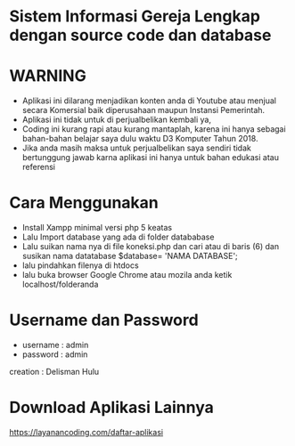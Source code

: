 # Sistem Informasi Gereja Lengkap dengan source code dan database


# WARNING

- Aplikasi ini dilarang menjadikan konten anda di Youtube atau menjual secara  Komersial baik diperusahaan maupun Instansi Pemerintah.
- Aplikasi ini tidak untuk di perjualbelikan kembali ya,
- Coding ini kurang rapi atau kurang mantaplah, karena ini hanya sebagai bahan-bahan belajar saya dulu waktu D3 Komputer Tahun 2018.  
- Jika anda masih maksa untuk perjualbelikan  saya sendiri tidak bertunggung jawab karna aplikasi ini hanya untuk bahan edukasi atau referensi  


# Cara Menggunakan

- Install Xampp minimal versi php 5 keatas
- Lalu Import database yang ada di folder datababase
- Lalu suikan nama nya di file koneksi.php dan cari 
  atau di baris (6) dan susikan nama datatabase	$database= 'NAMA DATABASE';
- lalu pindahkan filenya di htdocs
- lalu buka browser Google Chrome atau mozila anda ketik localhost/folderanda

# Username dan Password

- username : admin
- password : admin
 
creation : Delisman Hulu

# Download Aplikasi Lainnya
https://layanancoding.com/daftar-aplikasi
